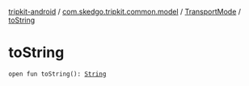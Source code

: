 [tripkit-android](../../index.md) / [com.skedgo.tripkit.common.model](../index.md) / [TransportMode](index.md) / [toString](./to-string.md)

# toString

`open fun toString(): `[`String`](https://kotlinlang.org/api/latest/jvm/stdlib/kotlin/-string/index.html)